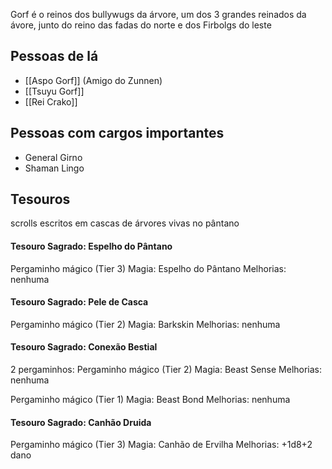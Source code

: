 Gorf é o reinos dos bullywugs da árvore, um dos 3 grandes reinados da ávore, junto do reino das fadas do norte e dos Firbolgs do leste


## Pessoas de lá
- [[Aspo Gorf]] (Amigo do Zunnen)
- [[Tsuyu Gorf]]
- [[Rei Crako]]

## Pessoas com cargos importantes
- General Girno
- Shaman Lingo


## Tesouros
scrolls escritos em cascas de árvores vivas no pântano

#### Tesouro Sagrado: Espelho do Pântano
Pergaminho mágico (Tier 3)
Magia: Espelho do Pântano
Melhorias: nenhuma

#### Tesouro Sagrado: Pele de Casca
Pergaminho mágico (Tier 2)
Magia: Barkskin
Melhorias: nenhuma

#### Tesouro Sagrado: Conexão Bestial
2 pergaminhos:
Pergaminho mágico (Tier 2)
Magia: Beast Sense
Melhorias: nenhuma

Pergaminho mágico (Tier 1)
Magia: Beast Bond
Melhorias: nenhuma

#### Tesouro Sagrado: Canhão Druida
Pergaminho mágico (Tier 3)
Magia: Canhão de Ervilha
Melhorias: +1d8+2 dano

